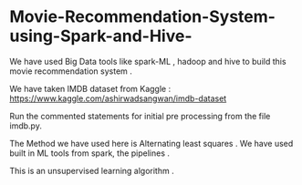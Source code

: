 # Movie-Recommendation-System-using-Spark-and-Hive-
We have used Big Data tools like spark-ML , hadoop and hive to build this movie recommendation system .


We have taken IMDB dataset from Kaggle : https://www.kaggle.com/ashirwadsangwan/imdb-dataset

Run the commented statements for initial pre processing from the file imdb.py.

The Method we have used here is Alternating least squares . We have used built in ML tools from spark, the pipelines .

This is an unsupervised learning algorithm .
